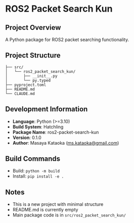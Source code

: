 # ROS2 Packet Search Kun

## Project Overview
A Python package for ROS2 packet searching functionality.

## Project Structure
```
├── src/
│   └── ros2_packet_search_kun/
│       ├── __init__.py
│       └── py.typed
├── pyproject.toml
├── README.md
└── CLAUDE.md
```

## Development Information
- **Language**: Python (>=3.10)
- **Build System**: Hatchling
- **Package Name**: ros2-packet-search-kun
- **Version**: 0.1.0
- **Author**: Masaya Kataoka (ms.kataoka@gmail.com)

## Build Commands
- Build: `python -m build`
- Install: `pip install -e .`

## Notes
- This is a new project with minimal structure
- README.md is currently empty
- Main package code is in `src/ros2_packet_search_kun/`